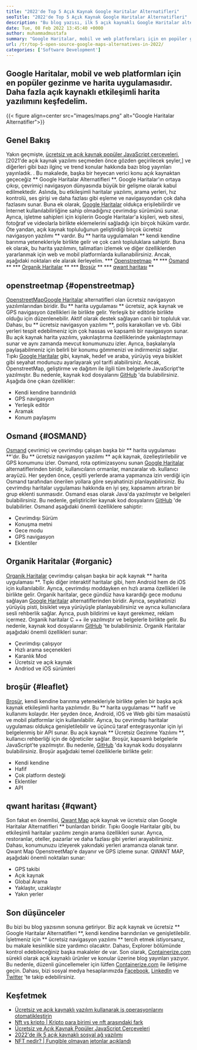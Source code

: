 ```yaml
---
title: "2022'de Top 5 Açık Kaynak Google Haritalar Alternatifleri" 
seoTitle: "2022'de Top 5 Açık Kaynak Google Haritalar Alternatifleri" 
description: "Bu blog yazısı, ilk 5 açık kaynaklı Google Haritalar alternatifleri hakkında. Bu ücretsiz yazılımlar arasında OpenstreetMap, Osmand, Organik Haritalar, Broşür ve Qwant Map." 
date: Tue, 08 Feb 2022 13:45:40 +0000
author: muhammadmustafa
summary: "Google Haritalar, mobil ve web platformları için en popüler gezinme ve harita uygulamasıdır. Daha fazla açık kaynaklı etkileşimli harita yazılımını keşfedelim." 
url: /tr/top-5-open-source-google-maps-alternatives-in-2022/
categories: ['Software Development']
---
```


## Google Haritalar, mobil ve web platformları için en popüler gezinme ve harita uygulamasıdır. Daha fazla açık kaynaklı etkileşimli harita yazılımını keşfedelim.

{{< figure align=center src="images/maps.png" alt="Google Haritalar Alternatifler">}}


## Genel Bakış
Yakın geçmişte, [ücretsiz ve açık kaynak popüler JavaScript çerçeveleri][1], [2021'de açık kaynak yazılımı seçmeden önce gözden geçirilecek şeyler,] ve diğerleri gibi bazı ilginç ve trend konular hakkında bazı blog yayınları yayınladık. . Bu makalede, başka bir heyecan verici konu açık kaynaktan geçeceğiz ** Google Haritalar Alternatifleri **. Google Haritalar'ın ortaya çıkışı, çevrimiçi navigasyon dünyasında büyük bir gelişme olarak kabul edilmektedir. Aslında, bu etkileşimli haritalar yazılımı, arama yerleri, hız kontrolü, ses girişi ve daha fazlası gibi eşleme ve navigasyondan çok daha fazlasını sunar. Buna ek olarak, [Google Haritalar][3] oldukça erişilebilirdir ve İnternet kullanılabilirliğine sahip olmadığınız çevrimdışı sürümünü sunar. Ayrıca, işletme sahipleri için kişilerin Google Haritalar'a kişileri, web sitesi, fotoğraf ve videolarla birlikte eklemelerini sağladığı için birçok hüküm vardır.
Öte yandan, açık kaynak topluluğunun geliştirdiği birçok ücretsiz navigasyon yazılımı ** vardır. Bu ** harita uygulamaları ** kendi kendine barınma yetenekleriyle birlikte gelir ve çok canlı topluluklara sahiptir. Buna ek olarak, bu harita yazılımını, talimatları izlemek ve diğer özelliklerden yararlanmak için web ve mobil platformlarda kullanabilirsiniz. Ancak, aşağıdaki noktaları ele alarak ilerleyelim.
  *** [Openstreetmap][4] **
  *** [Osmand][5] **
  *** [Organik Haritalar][6] **
  *** [Broşür][7] **
  *** [qwant haritası][8] **

## openstreetmap {#openstreetmap}
[OpenstreetMap][9][Google Haritalar][3] alternatifleri olan ücretsiz navigasyon yazılımlarından biridir. Bu ** harita uygulaması ** ücretsiz, açık kaynak ve GPS navigasyon özellikleri ile birlikte gelir. Yerleşik bir editörle birlikte olduğu için düzenlenebilir. Aktif olarak destek sağlayan canlı bir topluluk var. Dahası, bu ** ücretsiz navigasyon yazılımı **, polis karakolları ve vb. Gibi yerleri tespit edebilmeniz için çok hassas ve kapsamlı bir navigasyon sunar. Bu açık kaynak harita yazılımı, yakınlaştırma özelliklerinde yakınlaştırmayı sunar ve aynı zamanda mevcut konumunuzu izler. Ayrıca, başkalarıyla paylaşabilmeniz için belirli bir konumu gömmenizi ve indirmenizi sağlar. Tıpkı [Google Haritalar][3] gibi, kaynak, hedef ve araba, yürüyüş veya bisiklet gibi seyahat modunuzu ayarlayarak yol tarifi alabilirsiniz. Ancak, OpenstreetMap, geliştirme ve dağıtım ile ilgili tüm belgelerle JavaScript'te yazılmıştır. Bu nedenle, kaynak kod dosyalarını [GitHub][10] 'da bulabilirsiniz.
Aşağıda öne çıkan özellikler:
  * Kendi kendine barındırıldı
  * GPS navigasyon
  * Yerleşik editör
  * Aramak
  * Konum paylaşımı

## Osmand {#OSMAND}
[Osmand][11] çevrimiçi ve çevrimdışı çalışan başka bir ** harita uygulaması **'dır. Bu ** ücretsiz navigasyon yazılımı ** açık kaynak, özelleştirilebilir ve GPS konumunu izler. Osmand, rota optimizasyonu sunan [Google Haritalar][3] alternatiflerinden biridir, kullanıcıların ormanlar, manzaralar vb. kullanıcı arayüzü. Her şeyden önce, çeşitli yerlerde arama yapmanıza izin verdiği için Osmand tarafından önerilen yollara göre seyahatinizi planlayabilirsiniz. Bu çevrimdışı haritalar uygulaması hakkında en iyi şey, kapsamını artıran bir grup eklenti sunmasıdır. Osmand esas olarak Java'da yazılmıştır ve belgeleri bulabilirsiniz. Bu nedenle, geliştiriciler kaynak kod dosyalarını [GitHub][12] 'de bulabilirler.
Osmand aşağıdaki önemli özelliklere sahiptir:
  * Çevrimdışı Sürüm
  * Konuşma metni
  * Gece modu
  * GPS navigasyon
  * Eklentiler

## Organik Haritalar {#organic}
[Organik Haritalar][13] çevrimdışı çalışan başka bir açık kaynak ** harita uygulaması **. Tıpkı diğer interaktif haritalar gibi, hem Android hem de iOS için kullanılabilir. Ayrıca, çevrimdışı moddayken en hızlı arama özellikleri ile birlikte gelir. Organik haritalar, gece gündüz hava karardığı gece modunu sağlayan [Google Haritalar][3] alternatiflerinden biridir. Ayrıca, seyahatinizi yürüyüş pisti, bisiklet veya yürüyüşle planlayabilirsiniz ve ayrıca kullanıcılara sesli rehberlik sağlar. Ayrıca, push bildirimi ve kayıt gerekmez, reklam içermez. Organik haritalar C ++ ile yazılmıştır ve belgelerle birlikte gelir. Bu nedenle, kaynak kod dosyalarını [GitHub][14] 'te bulabilirsiniz.
Organik Haritalar aşağıdaki önemli özellikleri sunar:
  * Çevrimdışı çalışıyor
  * Hızlı arama seçenekleri
  * Karanlık Mod
  * Ücretsiz ve açık kaynak
  * Andriod ve iOS sürümleri

## broşür {#leaflet}
[Broşür][15], kendi kendine barınma yetenekleriyle birlikte gelen bir başka açık kaynak etkileşimli harita yazılımıdır. Bu ** harita uygulaması ** hafif ve kullanımı kolaydır. Her şeyden önce, Android, iOS ve Web gibi tüm masaüstü ve mobil platformlar için kullanılabilir. Ayrıca, bu çevrimdışı haritalar uygulaması oldukça genişletilebilir ve üçüncü taraf entegrasyonlar için iyi belgelenmiş bir API sunar. Bu açık kaynak ** Ücretsiz Gezinme Yazılımı **, kullanıcı rehberliği için de öğreticiler sağlar. Broşür, kapsamlı belgelerle JavaScript'te yazılmıştır. Bu nedenle, [GitHub][16] 'da kaynak kodu dosyalarını bulabilirsiniz.
Broşür aşağıdaki temel özelliklerle birlikte gelir:
  * Kendi kendine
  * Hafif
  * Çok platform desteği
  * Eklentiler
  * API

## qwant haritası {#qwant}
Son fakat en önemlisi, [Qwant Map][17] açık kaynak ve ücretsiz olan Google Haritalar Alternatifleri ** bunlardan biridir. Tıpkı Google Haritalar gibi, bu etkileşimli haritalar yazılımı zengin arama özellikleri sunar. Ayrıca, restoranlar, oteller, pazarlar ve daha fazlası gibi yerleri arayabilirsiniz. Dahası, konumunuzu izleyerek yakındaki yerleri aramanıza olanak tanır. Qwant Map OpenstreetMap'e dayanır ve GPS izleme sunar.
QWANT MAP, aşağıdaki önemli noktaları sunar:
  * GPS takibi
  * Açık kaynak
  * Global Arama
  * Yaklaştır, uzaklaştır
  * Yakın yerler

## Son düşünceler
Bu bizi bu blog yazısının sonuna getiriyor. Biz açık kaynak ve ücretsiz ** Google Haritalar Alternatifleri **, kendi kendine barındırılan ve genişletilebilir. İşletmeniz için ** ücretsiz navigasyon yazılımı ** tercih etmek istiyorsanız, bu makale kesinlikle size yardımcı olacaktır. Dahası, Explorer bölümünde kontrol edebileceğiniz başka makaleler de var.
Son olarak, [Containerize.com][18] sürekli olarak açık kaynaklı ürünler ve konular üzerine blog yayınları yazıyor. Bu nedenle, düzenli güncellemeler için lütfen [Containerize.com][18] ile iletişime geçin. Dahası, bizi sosyal medya hesaplarımızda [Facebook][19], [LinkedIn][20] ve [Twitter][21] 'te takip edebilirsiniz.

## Keşfetmek
  * [Ücretsiz ve açık kaynaklı yazılım kullanarak iş operasyonlarını otomatikleştirin][22]
  * [Nft vs kripto | Kripto para birimi ve nft arasındaki fark][23]
  * [Ücretsiz ve Açık Kaynak Popüler JavaScript Çerçeveleri][1]
  * [2022'de ilk 5 açık kaynaklı sosyal ağ yazılımı][24]
  * [NFT nedir? | Fungible olmayan jetonlar açıklandı][25]

  
[1]: https://blog.containerize.com/software-development/free-open-source-popular-javascript-frameworks/
[2]: https://blog.containerize.com/cmdb-software/things-to-review-before-opting-open-source-software-in-2021/
[3]: https://www.google.com/maps
[4]: #OpenStreetMap
[5]: #OsmAnd
[6]: #Organic
[7]: #Leaflet
[8]: #Qwant
[9]: https://www.openstreetmap.org/#map=0/79/141
[10]: https://github.com/openstreetmap/iD
[11]: https://osmand.net/
[12]: https://github.com/osmandapp/OsmAnd
[13]: https://organicmaps.app/
[14]: https://github.com/organicmaps/organicmaps
[15]: https://leafletjs.com/
[16]: https://github.com/Leaflet/Leaflet
[17]: https://www.qwant.com/
[18]: https://www.containerize.com/
[19]: https://web.facebook.com/containerize
[20]: https://www.linkedin.com/company/containerize/
[21]: https://twitter.com/containerize_co
[22]: https://blog.containerize.com/blogging/automate-business-operations-using-open-source-software/
[23]: https://blog.containerize.com/blockchain-platforms/nft-vs-crypto-difference-between-cryptocurrency-nft/
[24]: https://blog.containerize.com/social-network-platforms/top-5-open-source-social-networking-software-in-2022/
[25]: https://blog.containerize.com/blockchain-platforms/what-is-nft-non-fungible-tokens-explained/

